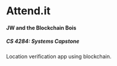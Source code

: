 <h1>Attend.it</h1>  
<h4>JW and the Blockchain Bois</h4>    
<h5>CS 4284: Systems Capstone</h5>  

Location verification app using blockchain.  

